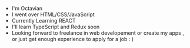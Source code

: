 - I'm Octavian
- I went over HTML/CSS/JavaScript
- Currently Learning REACT
- I'll learn TypeScript and Redux soon
- Looking forward to freelance in web developement or create my apps ,
 or just get enough experience to apply for a job
  : )

<!---
DaedraDante/DaedraDante is a ✨ special ✨ repository because its `README.md` (this file) appears on your GitHub profile.
You can click the Preview link to take a look at your changes.
--->
